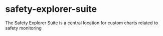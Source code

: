 # safety-explorer-suite
The Safety Explorer Suite is a central location for custom charts related to safety monitoring
